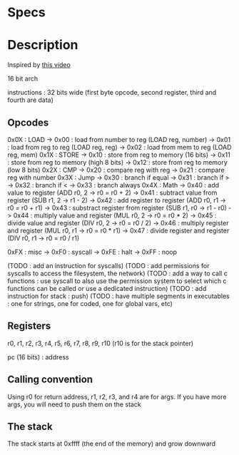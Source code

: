 # Specs

# Description

Inspired by [this video](https://www.youtube.com/watch?v=wjHlvQfo5uI)

16 bit arch

instructions : 32 bits wide (first byte opcode, second register, third and fourth are data)

## Opcodes

0x0X : LOAD
-> 0x00 : load from number to reg (LOAD reg, number)
-> 0x01 : load from reg to reg (LOAD reg, reg)
-> 0x02 : load from mem to reg (LOAD reg, mem)
0x1X : STORE
-> 0x10 : store from reg to memory (16 bits)
-> 0x11 : store from reg to memory (high 8 bits)
-> 0x12 : store from reg to memory (low 8 bits)
0x2X : CMP
-> 0x20 : compare reg with reg
-> 0x21 : compare reg with number
0x3X : Jump
-> 0x30 : branch if equal
-> 0x31 : branch if >
-> 0x32 : branch if <
-> 0x33 : branch always
0x4X : Math
-> 0x40 : add value to register (ADD r0, 2 -> r0 = r0 + 2)
-> 0x41 : subtract value from register (SUB r1, 2 -> r1 - 2)
-> 0x42 : add register to register (ADD r0, r1 -> r0 = r0 + r1)
-> 0x43 : substract register from register (SUB r1, r0 -> r1 - r0)
-> 0x44 : multiply value and register (MUL r0, 2 -> r0 = r0 * 2)
-> 0x45 : divide value and register (DIV r0, 2 -> r0 = r0 / 2)
-> 0x46 : multiply register and register (MUL r0, r1 -> r0 = r0 * r1)
-> 0x47 : divide register and register (DIV r0, r1 -> r0 = r0 / r1)


0xFX : misc
-> 0xF0 : syscall
-> 0xFE : halt
-> 0xFF : noop


(TODO : add an instruction for syscalls)
(TODO : add permissions for syscalls to access the filesystem, the network)
(TODO : add a way to call c functions : use syscall to also use the permission system to select which c functions can be called or use a dedicated instruction)
(TODO : add instruction for stack : push)
(TODO : have multiple segments in executables : one for strings, one for coded, one for global vars, etc)


## Registers

r0, r1, r2, r3, r4, r5, r6, r7, r8, r9, r10 (r10 is for the stack pointer)

pc (16 bits) : address

## Calling convention

Using r0 for return address,
r1, r2, r3, and r4 are for args. If you have more args, you will need to push them on the stack

## The stack

The stack starts at 0xffff (the end of the memory) and grow downward